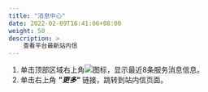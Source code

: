```yaml
---
title: "消息中心"
date: 2022-02-09T16:41:06+08:00
weight: 50
description: >
    查看平台最新站内信
---
```


1. 单击顶部区域右上角![](../../images/messageicon.png)图标，显示最近8条服务消息信息。
2. 单击右上角 **_"更多"_** 链接，跳转到站内信页面。